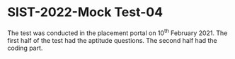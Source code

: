 # SIST-2022-Mock Test-04

The test was conducted in the placement portal on 10<sup>th</sup> February 2021.
The first half of the test had the aptitude questions. The second half had the coding part.

